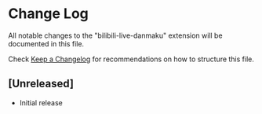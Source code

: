 # Change Log

All notable changes to the "bilibili-live-danmaku" extension will be documented in this file.

Check [Keep a Changelog](http://keepachangelog.com/) for recommendations on how to structure this file.

## [Unreleased]

- Initial release